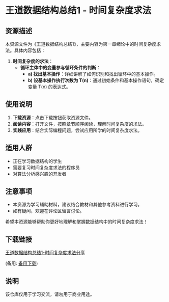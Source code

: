 # 王道数据结构总结1 - 时间复杂度求法

## 资源描述

本资源文件为《王道数据结构总结1》，主要内容为第一章绪论中的时间复杂度求法。具体内容包括：

1. **时间复杂度的求法**：
   - **循环主体中的变量参与循环条件的判断**：
     - **a) 找出基本操作**：详细讲解了如何识别和找出循环中的基本操作。
     - **b) 设基本操作执行次数为 T(n)**：通过初始条件和基本操作语句，确定变量 T(n) 的表达式。

## 使用说明

1. **下载资源**：点击下载按钮获取资源文件。
2. **阅读内容**：打开文件，按照章节顺序阅读，理解时间复杂度的求法。
3. **实践应用**：结合实际编程问题，尝试应用所学的时间复杂度求法。

## 适用人群

- 正在学习数据结构的学生
- 需要复习时间复杂度求法的程序员
- 对算法分析感兴趣的开发者

## 注意事项

- 本资源为学习辅助材料，建议结合教材和其他参考资料进行学习。
- 如有疑问，欢迎在评论区留言讨论。

希望本资源能够帮助你更好地理解和掌握数据结构中的时间复杂度求法！

## 下载链接
[王道数据结构总结1-时间复杂度求法分享](https://pan.quark.cn/s/c9a44a323b9b) 

(备用: [备用下载](https://pan.baidu.com/s/1cdbA0FNYs0HVAEXFg1kwHQ?pwd=1234))

## 说明

该仓库仅用于学习交流，请勿用于商业用途。
